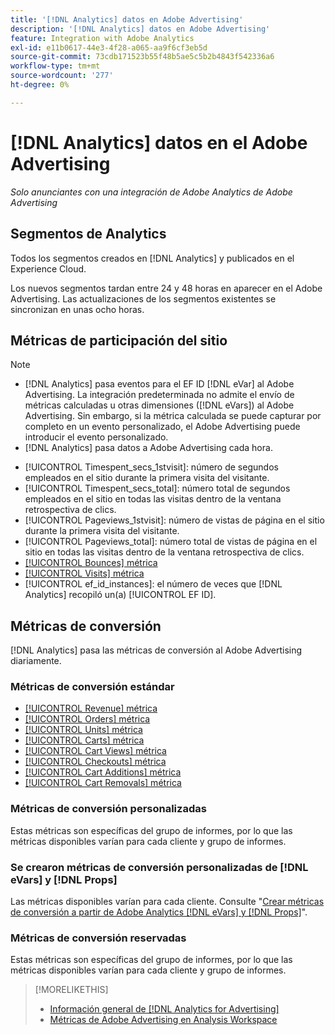 ```yaml
---
title: '[!DNL Analytics] datos en Adobe Advertising'
description: '[!DNL Analytics] datos en Adobe Advertising'
feature: Integration with Adobe Analytics
exl-id: e11b0617-44e3-4f28-a065-aa9f6cf3eb5d
source-git-commit: 73cdb171523b55f48b5ae5c5b2b4843f542336a6
workflow-type: tm+mt
source-wordcount: '277'
ht-degree: 0%

---
```


# [!DNL Analytics] datos en el Adobe Advertising

*Solo anunciantes con una integración de Adobe Analytics de Adobe Advertising*

## Segmentos de Analytics

Todos los segmentos creados en [!DNL Analytics] y publicados en el Experience Cloud.

Los nuevos segmentos tardan entre 24 y 48 horas en aparecer en el Adobe Advertising. Las actualizaciones de los segmentos existentes se sincronizan en unas ocho horas.

<!-- I added "metric" to some of the links below, even though it looks redundant, because of syntax limitations: If you use [!DNL] or [!UICONTROL] as the sole text of a link (such as [[!UICONTROL Revenue]], the tag is included in the link text (such as "[!UICONTROL Revenue]") when it's published. -->

## Métricas de participación del sitio

>[!NOTE]
>
>* [!DNL Analytics] pasa eventos para el EF ID [!DNL eVar] al Adobe Advertising.  La integración predeterminada no admite el envío de métricas calculadas u otras dimensiones ([!DNL eVars]) al Adobe Advertising. Sin embargo, si la métrica calculada se puede capturar por completo en un evento personalizado, el Adobe Advertising puede introducir el evento personalizado.
>* [!DNL Analytics] pasa datos a Adobe Advertising cada hora.

* [!UICONTROL Timespent_secs_1stvisit]: número de segundos empleados en el sitio durante la primera visita del visitante.
* [!UICONTROL Timespent_secs_total]: número total de segundos empleados en el sitio en todas las visitas dentro de la ventana retrospectiva de clics.
* [!UICONTROL Pageviews_1stvisit]: número de vistas de página en el sitio durante la primera visita del visitante.
* [!UICONTROL Pageviews_total]: número total de vistas de página en el sitio en todas las visitas dentro de la ventana retrospectiva de clics.
* [[!UICONTROL Bounces] métrica](https://experienceleague.adobe.com/docs/analytics/components/metrics/bounces.html?lang=es)
* [[!UICONTROL Visits] métrica](https://experienceleague.adobe.com/docs/analytics/components/metrics/visits.html?lang=es)
* [!UICONTROL ef_id_instances]: el número de veces que [!DNL Analytics] recopiló un(a) [!UICONTROL EF ID].

## Métricas de conversión

[!DNL Analytics] pasa las métricas de conversión al Adobe Advertising diariamente.

### Métricas de conversión estándar

* [[!UICONTROL Revenue] métrica](https://experienceleague.adobe.com/docs/analytics/components/metrics/revenue.html?lang=es)
* [[!UICONTROL Orders] métrica](https://experienceleague.adobe.com/docs/analytics/components/metrics/orders.html?lang=es)
* [[!UICONTROL Units] métrica](https://experienceleague.adobe.com/docs/analytics/components/metrics/units.html?lang=es)
* [[!UICONTROL Carts] métrica](https://experienceleague.adobe.com/docs/analytics/components/metrics/carts.html?lang=es)
* [[!UICONTROL Cart Views] métrica](https://experienceleague.adobe.com/docs/analytics/components/metrics/cart-views.html?lang=es)
* [[!UICONTROL Checkouts] métrica](https://experienceleague.adobe.com/docs/analytics/components/metrics/checkouts.html?lang=es)
* [[!UICONTROL Cart Additions] métrica](https://experienceleague.adobe.com/docs/analytics/components/metrics/cart-additions.html?lang=es)
* [[!UICONTROL Cart Removals] métrica](https://experienceleague.adobe.com/docs/analytics/components/metrics/cart-removals.html?lang=es)

### Métricas de conversión personalizadas

Estas métricas son específicas del grupo de informes, por lo que las métricas disponibles varían para cada cliente y grupo de informes.

### Se crearon métricas de conversión personalizadas de [!DNL eVars] y [!DNL Props]

Las métricas disponibles varían para cada cliente. Consulte &quot;[Crear métricas de conversión a partir de Adobe Analytics [!DNL eVars] y [!DNL Props]](/help/integrations/analytics/conversion-metrics-from-evars.md)&quot;.

### Métricas de conversión reservadas

Estas métricas son específicas del grupo de informes, por lo que las métricas disponibles varían para cada cliente y grupo de informes.

>[!MORELIKETHIS]
>
>* [Información general de [!DNL Analytics for Advertising]](overview.md)
>* [Métricas de Adobe Advertising en Analysis Workspace](/help/integrations/analytics/advertising-metrics-in-analytics.md)
